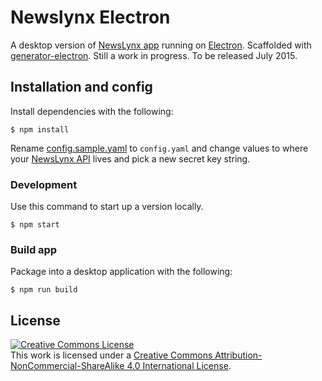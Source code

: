 # Newslynx Electron

A desktop version of [NewsLynx app](http://github.com/newslynx/newslynx-app) running on [Electron](https://github.com/atom/electron). Scaffolded with [generator-electron](https://github.com/sindresorhus/generator-electron). Still a work in progress. To be released July 2015.


## Installation and config

Install dependencies with the following:

```
$ npm install
```

Rename [config.sample.yaml](config.sample.yaml) to `config.yaml` and change values to where your [NewsLynx API](http://github.com/newslynx/newslynx-core) lives and pick a new secret key string.

### Development

Use this command to start up a version locally.

```
$ npm start
```

### Build app

Package into a desktop application with the following: 

```
$ npm run build
```


## License

<a rel="license" href="http://creativecommons.org/licenses/by-nc-sa/4.0/"><img alt="Creative Commons License" style="border-width:0" src="https://i.creativecommons.org/l/by-nc-sa/4.0/88x31.png" /></a><br />This work is licensed under a <a rel="license" href="http://creativecommons.org/licenses/by-nc-sa/4.0/">Creative Commons Attribution-NonCommercial-ShareAlike 4.0 International License</a>.
